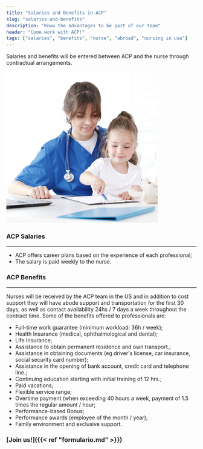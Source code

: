 ```yaml
---
title: "Salaries and Benefits in ACP"
slug: "salaries-and-benefits"
description: "Know the advantages to be part of our team"
header: "Come work with ACP!"
tags: ["salaries", "benefits", "nurse", "abroad", "nursing in usa"]
---
```


Salaries and benefits will be entered between ACP and the nurse through contractual arrangements.

<!-- markdownlint-disable MD033 -->
<div class="row">
  <!-- ![alt text](/images/foto-08-quad.jpg "Salaries and Benefits") -->
  <!-- {{< figure src="/media/spf13.jpg" title="Steve Francia" >}} -->
  <div class="photo col-sm-6">
    <img src="/images/foto-08-quad.jpg" class="img-circle img-responsive" title="Salaries and Benefits" alt="Salaries and Benefits">
  </div>

  <div class="col-sm-6 padding-lg-bottom">
    <h3>ACP Salaries</h3>
    <hr class="acp-hr variation-2">
    <ul>
      <li>ACP offers career plans based on the experience of each professional;</li>
      <li>The salary is paid weekly to the nurse.</li>
    </ul>
  </div>
</div>
<!-- markdownlint-enable MD033 -->

### ACP Benefits

<!-- markdownlint-disable MD033 -->
<hr class="acp-hr variation-1">
<!-- markdownlint-enable MD033 -->

Nurses will be received by the ACP team in the US and in addition to cost support they will have abode support and transportation for the first 30 days, as well as contact availability 24hs / 7 days a week throughout the contract time. Some of the benefits offered to professionals are: 

- Full-time work guarantee (minimum workload: 36h / week);
- Health Insurance (medical, ophthalmological and dental);
- Life Insurance;
- Assistance to obtain permanent residence and own transport.;
- Assistance in obtaining documents (eg driver's license, car insurance, social security card number);
- Assistance in the opening of bank account, credit card and telephone line.;
- Continuing education starting with initial training of 12 hrs.;
- Paid vacations;
- Flexible service range;
- Overtime payment (when exceeding 40 hours a week, payment of 1.5 times the regular amount / hour;
- Performance-based Bonus;
- Performance awards (employee of the month / year);
- Family environment and exclusive support.

### [Join us!]({{< ref "formulario.md" >}})
